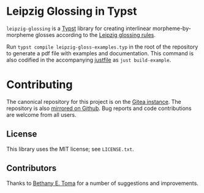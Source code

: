 # Leipzig Glossing in Typst

`leipzig-glossing` is a [Typst](https://github.com/typst/typst) library for
creating interlinear morpheme-by-morpheme glosses according to the [Leipzig
glossing rules](https://www.eva.mpg.de/lingua/pdf/Glossing-Rules.pdf).

Run `typst compile leipzig-gloss-examples.typ` in the root of the repository to
generate a pdf file with examples and documentation. This command is also
codified in the accompanying [justfile](https://github.com/casey/just) as `just
build-example`.

# Contributing

The canonical repository for this project is on the [Gitea
instance](https://code.everydayimshuflin.com/greg/typst-lepizig-glossing). The
repository is also [mirrored on
Github](https://github.com/neunenak/typst-leipzig-glossing/). Bug reports and
code contributions are welcome from all users.

## License
This library uses the MIT license; see `LICENSE.txt`.

## Contributors

Thanks to [Bethany E. Toma](https://github.com/betoma) for a number of
suggestions and improvements.
